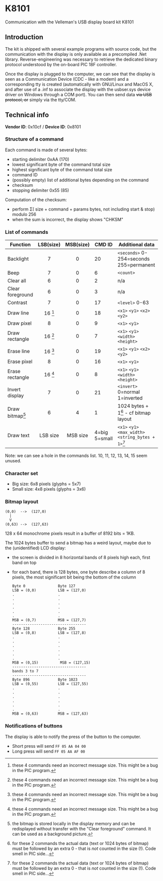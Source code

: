 ﻿# K8101
Communication with the Velleman's USB display board kit K8101

## Introduction ##

The kit is shipped with several example programs with source code, but the communication with the display is only available as a precompiled .Net library. Reverse-engineering was necessary to retrieve the dedicated binary protocol understood by the on-board PIC 18F controller.

Once the display is plugged to the computer, we can see that the display is seen as a Communication Device (CDC - like a modem) and a corresponding tty is created (automatically with GNU/Linux and MacOS X, and after use of a .inf to associate the display with the usbser.sys device driver on Windows through a COM port). You can then send data ~~via USB protocol, or~~ simply via the tty/COM.

## Technical info ##

**Vendor ID**: 0x10cf / **Device ID**: 0x8101

### Structure of a command ###

Each command is made of several bytes:
  * starting delimiter 0xAA (170)
  * lowest significant byte of the command total size
  * highest significant byte of the command total size
  * command ID
  * (possibly empty) list of additional bytes depending on the command
  * checksum
  * stopping delimiter 0x55 (85)

Computation of the checksum: 
  * perform Σ( size + command + params bytes, not including start & stop) modulo 256
  * when the sum is incorrect, the display shows "CHKSM"
  
### List of commands ###

| Function         | LSB(size) | MSB(size) | CMD ID | Additional data             |
|------------------|:---------:|:---------:|--------|-----------------------------|
| Backlight        | 7         | 0         | 20     | `<seconds>` 0-254=seconds 255=permanent |
| Beep             | 7         | 0         | 6      | `<count>`                   |
| Clear all        | 6         | 0         | 2      | n/a                         |
| Clear foreground | 6         | 0         | 3      | n/a                         |
| Contrast         | 7         | 0         | 17     | `<level>` 0-63              |
| Draw line        | 16 [^1]   | 0         | 18     | `<x1>` `<y1>` `<x2>` `<y2>`                 |
| Draw pixel       | 8         | 0         | 9      | `<x1>` `<y1>`                       |
| Draw rectangle   | 16 [^1]   | 0         | 7      | `<x1>` `<y1>` `<width>` `<height>`          |
| Erase line       | 16 [^1]   | 0         | 19     | `<x1>` `<y1>` `<x2>` `<y2>`                 |
| Erase pixel      | 8         | 0         | 16     | `<x1>` `<y1>`                       |
| Erase rectangle  | 16 [^1]   | 0         | 8      | `<x1>` `<y1>` `<width>` `<height>`          |
| Invert display   | 7         | 0         | 21     | `<invert>` 0=normal 1=inverted         |
| Draw bitmap[^2]  | 6         | 4         | 1      | 1024 bytes + 1[^3] - cf bitmap layout |
| Draw text        | LSB size  | MSB size  | 4=big 5=small | `<x1>` `<y1>` `<max_width>` `<string_bytes + 1>`[^3] |

Note: we can see a hole in the commands list. 10, 11, 12, 13, 14, 15 seem unused.

[^1]: these 4 commands need an incorrect message size. This might be a bug in the PIC program.

[^2]: the bitmap is stored locally in the display memory and can be redisplayed without transfer with the "Clear foreground" command. It can be used as a background picture.

[^3]: for these 2 commands the actual data (text or 1024 bytes of bitmap) must be followed by an extra 0 - that is *not* counted in the size (!). Code smell in PIC side...

### Character set ###

  * Big size: 6x8 pixels (glyphs = 5x7)
  * Small size: 4x8 pixels (glyphs = 3x6)
  
### Bitmap layout ###

    (0,0)  -->  (127,0)
      |
      V
    (0,63) -->  (127,63)

128 x 64 monochrome pixels result in a buffer of 8192 bits = 1KB.

The 1024 bytes buffer to send a bitmap has a weird layout, maybe due to the (unidentified) LCD display:
  * the screen is divided in 8 horizontal bands of 8 pixels high each, first band on top
  * for each band, there is 128 bytes, one byte describe a column of 8 pixels, the most significant bit being the bottom of the column

        Byte 0               Byte 127
        LSB = (0,0)          LSB = (127,0)
        .                    .
        .                    .
        .                    .
        .                    .
        .                    .
        .                    .
        MSB = (0,7)          MSB = (127,7)
        ----------------------------------
        Byte 128             Byte 255
        LSB = (0,8)          LSB = (127,8)
        .                    .
        .                    .
        .                    .
        .                    .
        .                    .
        .                    .
        MSB = (0,15)          MSB = (127,15)
        ----------------------------------
        bands 3 to 7
        ----------------------------------
        Byte 896             Byte 1023
        LSB = (0,55)         LSB = (127,55)
        .                    .
        .                    .
        .                    .
        .                    .
        .                    .
        .                    .
        MSB = (0,63)         MSB = (127,63)
        
### Notifications of buttons ###

The display is able to notify the press of the button to the computer.
  * Short press will send `FF 05 AA 04 00`
  * Long press will send `FF 05 AA AF 00`
